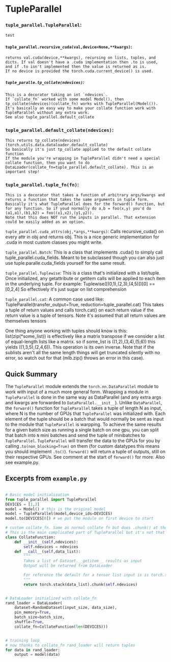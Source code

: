 # TupleParallel

### `tuple_parallel.TupleParallel`:
    test

#### `tuple_parallel.recursive_cuda(val,device=None,**kwargs)`:
    returns val.cuda(device,**kwargs), recursing on lists, tuples, and dicts. If val doesn't have a .cuda implementation then .to is used, and if .to isn't implemented then the value is returned as is.
    If no device is provided the torch.cuda.current_device() is used.

##### `tuple_paralle.tp_collate(ndevices)`:
    This is a decorator taking an int `ndevices`.
    If `collate_fn` worked with some model Model(), then tp_collate(ndevices)(collate_fn) works with TupleParallel(Model()). It's basically an easy way to make your collate function work with TupleParallel without any extra work.
    See also tuple_parallel.default_collate

### `tuple_parallel.default_collate(ndevices)`:
    This returns tp_collate(ndevices)(torch.utils.data.dataloader.default_collate)
    So basically it's just tp_collate applied to the default collate function
    If the module you're wrapping in TupleParallel didn't need a special collate function, then you want to do DataLoader(collate_fn=tuple_parallel.default_collate). This is an important step!

### `tuple_parallel.tuple_fn(fn)`:
    This is a decorator that takes a function of arbitrary args/kwargs and returns a function that takes the same arguments in tuple form. Basically it's what TupleParallel does for the forward() function, but for any function. So if youd normally do a,b = foo(x,y) you'd do (a1,a1),(b1,b2) = foo((x1,x2),(y1,y2)).
    Note that this does NOT run the inputs in parallel. That extension could be easily added as an option.

`tuple_parallel.cuda_attrs(obj,*args,**kwargs)`:
    Calls recursive_cuda() on every attr in obj and returns obj. This is a nice generic implementation for .cuda in most custom classes you might write.

`tuple_parallel.Batch`:
    This is a class that implements .cuda() to simply call tuple_parallel.cuda_fields. Meant to be subclassed though you can also just use tuple.paralle.cuda_fields yourself for the same result.

`tuple_parallel.Tuplewise`:
    This is a class that's initialized with a list/tuple. Once initialized, any getattribute or getitem calls will be applied to each item in the underlying tuple.
    For example: Tuplewise([(0,1),(2,3),(4,5)])[0] == [0,2,4]
    So effectively it's just sugar on list comprehension

`tuple_parallel.cat`:
    A common case used like: TupleParallel(transfer_output=True, reduction=tuple_parallel.cat)
    This takes a tuple of return values and calls torch.cat() on each return value if the return value is a tuple of tensors. Note it's assumed that all return values are themselves tensors

One thing anyone working with tuples should know is this:
    list(zip(*some_list)) is effectively like a matrix transpose if we consider a list of equal-length lists like a matrix. so if some_list is ((1,2),(3,4),(5,6)) this yields ((1,3,5),(2,4,6)). This operation is its own inverse. Note that if the sublists aren't all the same length things will get truncated silently with no error, so watch out for that (mlb.zip() throws an error in this case).



## Quick Summary
The `TupleParallel` module extends the `torch.nn.DataParallel` module to work with input of a much more general form. Wrapping a module in `TupleParallel` is done in the same way as DataParallel (and any extra args and kwargs are forwarded to `DataParallel.__init__`). Unlike `DataParallel`, the `forward()` function for `TupleParallel` takes a tuple of length N as input, where N is the number of GPUs that `TupleParallel` was initialized with. Each element of the tuple should be a batch that would normally be sent as input to the module that `TupleParallel` is warpping. To achieve the same results for a given batch size as running a single batch on one gpu, you can split that batch into `N` mini batches and send the tuple of minibatches to `TupleParallel`. `TupleParallel` will transfer the data to the GPUs for you by calling .`to(non_blocking=True)` on them (for custom datatypes this means you should implement `.to()`). `forward()` will return a tuple of outputs, still on their respective GPUs. See comment at the start of `forward()` for more. Also see example.py.

## Excerpts from `example.py`
```python

# Basic model initialization
from tuple_parallel import TupleParallel
DEVICES = [1,2]
model = Model() # this is the original model
model = TupleParallel(model,device_ids=DEVICES)
model.to(DEVICES[0]) # we put the module on first device to start

# custom collate_fn. Same as normal collate fn but does .chunk() at the end to return a tuple of tensors (one per GPU) rather than a single tensor
# This is the main complicated part of TupleParallel but it's not that bad!
class CollateFunction:
    def __init__(self,ndevices):
        self.ndevices = ndevices
    def __call__(self,data_list):
        """
        Takes a list of Dataset.__getitem__ results as input
        Output will be returned from DataLoader

        For reference the default for a tensor list input is is torch.stack(data_list) I believe
        """
        return torch.stack(data_list).chunk(self.ndevices)


# DataLoader initialized with collate_fn
rand_loader = DataLoader(
    dataset=RandomDataset(input_size, data_size),
    pin_memory=True,
    batch_size=batch_size,
    shuffle=True,
    collate_fn=CollateFunction(len(DEVICES)))


# training loop
# now thanks to collate_fn rand_loader will return tuples
for data in rand_loader: 
    output = model(data)

```



